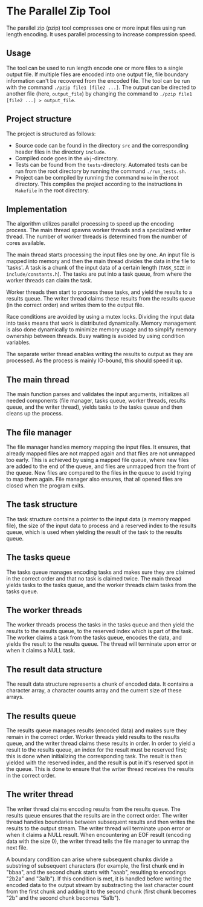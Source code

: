 # The Parallel Zip Tool 

The parallel zip (pzip) tool compresses one or more input files using run length encoding. It uses parallel processing to increase compression speed. 

## Usage

The tool can be used to run length encode one or more files to a single output file. If multiple files are encoded into one output file, file boundary information can't be recovered from the encoded file. The tool can be run with the command `./pzip file1 [file2 ...]`. The output can be directed to another file (here, `output_file`) by changing the command to `./pzip file1 [file2 ...] > output_file`. 

## Project structure

The project is structured as follows: 
- Source code can be found in the directory `src` and the corresponding header files in the directory `include`. 
- Compiled code goes in the `obj`-directory. 
- Tests can be found from the `tests`-directory. Automated tests can be run from the root directory by running the command `./run_tests.sh`. 
- Project can be compiled by running the command `make` in the root directory. This compiles the project according to the instructions in `Makefile` in the root directory.

## Implementation 

The algorithm utilizes parallel processing to speed up the encoding process. The main thread spawns worker threads and a specialized writer thread. The number of worker threads is determined from the number of cores available. 

The main thread starts processing the input files one by one. An input file is mapped into memory and then the main thread divides the data in the file to 'tasks'. A task is a chunk of the input data of a certain length (`TASK_SIZE` in `include/constants.h`). The tasks are put into a task queue, from where the worker threads can claim the task. 

Worker threads then start to process these tasks, and yield the results to a results queue. The writer thread claims these results from the results queue (in the correct order) and writes them to the output file. 

Race conditions are avoided by using a mutex locks. Dividing the input data into tasks means that work is distributed dynamically. Memory management is also done dynamically to minimize memory usage and to simplify memory ownership between threads. Busy waiting is avoided by using condition variables. 

The separate writer thread enables writing the results to output as they are processed. As the process is mainly IO-bound, this should speed it up. 
 
## The main thread

The main function parses and validates the input arguments, initializes all needed components (file manager, tasks queue, worker threads, results queue, and the writer thread), yields tasks to the tasks queue and then cleans up the process. 

## The file manager

The file manager handles memory mapping the input files. It ensures, that already mapped files are not mapped again and that files are not unmapped too early. This is achieved by using a mapped file queue, where new files are added to the end of the queue, and files are unmapped from the front of the queue. New files are compared to the files in the queue to avoid trying to map them again. File manager also ensures, that all opened files are closed when the program exits.

## The task structure

The task structure contains a pointer to the input data (a memory mapped file), the size of the input data to process and a reserved index to the results queue, which is used when yielding the result of the task to the results queue. 

## The tasks queue

The tasks queue manages encoding tasks and makes sure they are claimed in the correct order and that no task is claimed twice. The main thread yields tasks to the tasks queue, and the worker threads claim tasks from the tasks queue. 

## The worker threads

The worker threads process the tasks in the tasks queue and then yield the results to the results queue, to the reserved index which is part of the task. The worker claims a task from the tasks queue, encodes the data, and yields the result to the results queue. The thread will terminate upon error or when it claims a NULL task.

## The result data structure

The result data structure represents a chunk of encoded data. It contains a character array, a character counts array and the current size of these arrays. 

## The results queue

The results queue manages results (encoded data) and makes sure they remain in the correct order. Worker threads yield results to the results queue, and the writer thread claims these results in order. In order to yield a result to the results queue, an index for the result must be reserved first; this is done when initializing the corresponding task. The result is then yielded with the reserved index, and the result is put in it's reserved spot in the queue. This is done to ensure that the writer thread receives the results in the correct order. 

## The writer thread

The writer thread claims encoding results from the results queue. The results queue ensures that the results are in the correct order. The writer thread handles boundaries between subsequent results and then writes the results to the output stream. The writer thread will terminate upon error or when it claims a NULL result. When encountering an EOF result (encoding data with the size 0), the writer thread tells the file manager to unmap the next file. 

A boundary condition can arise where subsequent chunks divide a substring of subsequent characters (for example, the first chunk end in "bbaa", and the second chunk starts with "aaab", resulting to encodings "2b2a" and "3a1b"). If this condition is met, it is handled before writing the encoded data to the output stream by substracting the last character count from the first chunk and adding it to the second chunk (first chunk becomes "2b" and the second chunk becomes "5a1b"). 